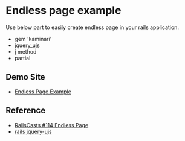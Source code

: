# Endless page example

Use below part to easily create endless page in your rails application.

* gem 'kaminari'
* jquery_ujs
* j method
* partial

## Demo Site

* [Endless Page Example](http://endless-page-example.herokuapp.com/)

## Reference

* [RailsCasts #114 Endless Page](http://railscasts.com/episodes/114-endless-page)
* [rails jquery-ujs](https://github.com/rails/jquery-ujs/blob/master/src/rails.js)